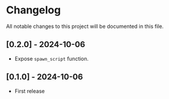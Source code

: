 # Changelog

All notable changes to this project will be documented in this file.

## [0.2.0] - 2024-10-06

- Expose `spawn_script` function.

## [0.1.0] - 2024-10-06

- First release

<!-- generated by git-cliff -->
